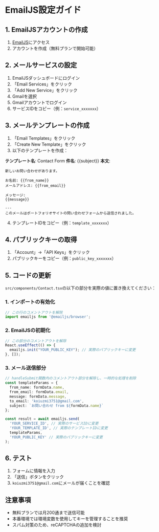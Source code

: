 # EmailJS設定ガイド

## 1. EmailJSアカウントの作成
1. [EmailJS](https://www.emailjs.com/)にアクセス
2. アカウントを作成（無料プランで開始可能）

## 2. メールサービスの設定
1. EmailJSダッシュボードにログイン
2. 「Email Services」をクリック
3. 「Add New Service」をクリック
4. Gmailを選択
5. Gmailアカウントでログイン
6. サービスIDをコピー（例：`service_xxxxxxx`）

## 3. メールテンプレートの作成
1. 「Email Templates」をクリック
2. 「Create New Template」をクリック
3. 以下のテンプレートを作成：

**テンプレート名**: Contact Form
**件名**: {{subject}}
**本文**:
```
新しいお問い合わせがあります。

お名前: {{from_name}}
メールアドレス: {{from_email}}

メッセージ:
{{message}}

---
このメールはポートフォリオサイトの問い合わせフォームから送信されました。
```

4. テンプレートIDをコピー（例：`template_xxxxxxx`）

## 4. パブリックキーの取得
1. 「Account」→「API Keys」をクリック
2. パブリックキーをコピー（例：`public_key_xxxxxxx`）

## 5. コードの更新
`src/components/Contact.tsx`の以下の部分を実際の値に置き換えてください：

### 1. インポートの有効化
```typescript
// この行のコメントアウトを解除
import emailjs from '@emailjs/browser';
```

### 2. EmailJSの初期化
```typescript
// この部分のコメントアウトを解除
React.useEffect(() => {
  emailjs.init("YOUR_PUBLIC_KEY"); // 実際のパブリックキーに変更
}, []);
```

### 3. メール送信部分
```typescript
// handleSubmit関数内のコメントアウト部分を解除し、一時的な処理を削除
const templateParams = {
  from_name: formData.name,
  from_email: formData.email,
  message: formData.message,
  to_email: 'koiuzmi3751@gmail.com',
  subject: `お問い合わせ from ${formData.name}`
};

const result = await emailjs.send(
  'YOUR_SERVICE_ID', // 実際のサービスIDに変更
  'YOUR_TEMPLATE_ID', // 実際のテンプレートIDに変更
  templateParams,
  'YOUR_PUBLIC_KEY' // 実際のパブリックキーに変更
);
```

## 6. テスト
1. フォームに情報を入力
2. 「送信」ボタンをクリック
3. `koiuzmi3751@gmail.com`にメールが届くことを確認

## 注意事項
- 無料プランでは月200通まで送信可能
- 本番環境では環境変数を使用してキーを管理することを推奨
- スパム対策のため、reCAPTCHAの追加を検討
